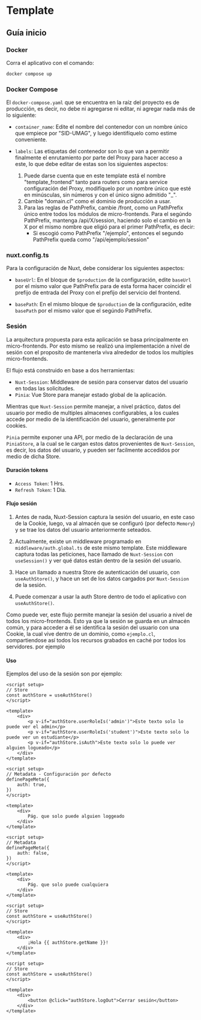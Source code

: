 # Template


## Guía inicio

### Docker

Corra el aplicativo con el comando:

```bash
docker compose up
```

### Docker Compose

El `docker-compose.yaml` que se encuentra en la raíz del proyecto es de producción, es decir, no debe ni agregarse ni editar, ni agregar nada más de lo siguiente:

- `container_name`: Edite el nombre del contenedor con un nombre único que empiece por "SID-UMAG", y luego identifíquelo como estime conveniente.

- `labels`: Las etiquetas del contenedor son lo que van a permitir finalmente el enrutamiento por parte del Proxy para hacer acceso a este, lo que debe editar de estas son los siguientes aspectos:

    1. Puede darse cuenta que en este template está el nombre "template_frontend" tanto para routers como para service configuración del Proxy, modifíquelo por un nombre único que esté en minúsculas, sin números y con el único signo admitido "_".
    2. Cambie "domain.cl" como el dominio de producción a usar.
    3. Para las reglas de PathPrefix, cambie /front, como un PathPrefix único entre todos los módulos de micro-frontends. Para el segúndo PathPrefix, mantenga /api/X/session, haciendo solo el cambio en la X por el mismo nombre que eligió para el primer PathPrefix, es decir:
        - Si escogió como PathPrefix "/ejemplo", entonces el segundo PathPrefix queda como "/api/ejemplo/session"

### nuxt.config.ts

Para la configuración de Nuxt, debe considerar los siguientes aspectos:

- `baseUrl`: En el bloque de `$production` de la configuración, edite `baseUrl` por el mismo valor que PathPrefix para de esta forma hacer coincidir el prefijo de entrada del Proxy con el prefijo del servicio del frontend.

- `basePath`: En el mismo bloque de `$production` de la configuración, edite `basePath` por el mismo valor que el segúndo PathPrefix.

### Sesión

La arquitectura propuesta para esta aplicación se basa principalmente en micro-frontends. Por esto mismo se realizó una implementación a nivel de sesión con el proposito de mantenerla viva alrededor de todos los multiples micro-frontends.

El flujo está construido en base a dos herramientas:

- `Nuxt-Session`: Middleware de sesión para conservar datos del usuario en todas las solicitudes.
- `Pinia`: Vue Store para manejar estado global de la aplicación.

Mientras que `Nuxt-Session` permite manejar, a nivel práctico, datos del usuario por medio de multiples almacenes configurables, a los cuales accede por medio de la identificación del usuario, generalmente por cookies.

`Pinia` permite exponer una API, por medio de la declaración de una `PiniaStore`, a la cual se le cargan estos datos provenientes de `Nuxt-Session`, es decir, los datos del usuario, y pueden ser facilmente accedidos por medio de dicha Store.


#### Duración tokens

- `Access Token`: 1 Hrs.
- `Refresh Token`: 1 Dia.

#### Flujo sesión

1. Antes de nada, Nuxt-Session captura la sesión del usuario, en este caso de la Cookie, luego, va al almacén que se configuró (por defecto `Memory`) y se trae los datos del usuario anteriormente seteados.

2. Actualmente, existe un middleware programado en `middleware/auth.global.ts` de este mismo template. Este middleware captura todas las peticiones, hace llamado de `Nuxt-Session` con `useSession()` y ver qué datos están dentro de la sesión del usuario.

3. Hace un llamado a nuestra Store de autenticación del usuario, con `useAuthStore()`, y hace un set de los datos cargados por `Nuxt-Session` de la sesión.

4. Puede comenzar a usar la auth Store dentro de todo el aplicativo con `useAuthStore()`.

Como puede ver, este flujo permite manejar la sesión del usuario a nivel de todos los micro-frontends. Esto ya que la sesión se guarda en un almacén común, y para acceder a él se identifica la sesión del usuario con una Cookie, la cual vive dentro de un dominio, como `ejemplo.cl`, compartiendose así todos los recursos grabados en caché por todos los servidores.
por ejemplo

#### Uso

Ejemplos del uso de la sesión son por ejemplo:

```vue
<script setup>
// Store
const authStore = useAuthStore()
</script>

<template>
    <div>
        <p v-if="authStore.userRoleIs('admin')">Este texto solo lo puede ver el admin</p>
        <p v-if="authStore.userRoleIs('student')">Este texto solo lo puede ver un estudiante</p>
        <p v-if="authStore.isAuth">Este texto solo lo puede ver alguien logueado</p>
    </div>
</template>
```

```vue
<script setup>
// Metadata - Configuración por defecto
definePageMeta({
    auth: true,
})
</script>

<template>
    <div>
        Pág. que solo puede alguien loggeado
    </div>
</template>
```


```vue
<script setup>
// Metadata
definePageMeta({
    auth: false,
})
</script>

<template>
    <div>
        Pág. que solo puede cualquiera
    </div>
</template>
```

```vue
<script setup>
// Store
const authStore = useAuthStore()
</script>

<template>
    <div>
        ¡Hola {{ authStore.getName }}!
    </div>
</template>
```

```vue
<script setup>
// Store
const authStore = useAuthStore()
</script>

<template>
    <div>
        <button @click="authStore.logOut">Cerrar sesión</button>
    </div>
</template>
```
